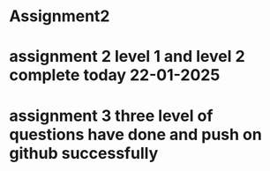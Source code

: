 # Assignment2

# assignment 2 level 1 and level 2 complete today 22-01-2025

# assignment 3 three level of questions have done and push on github successfully
